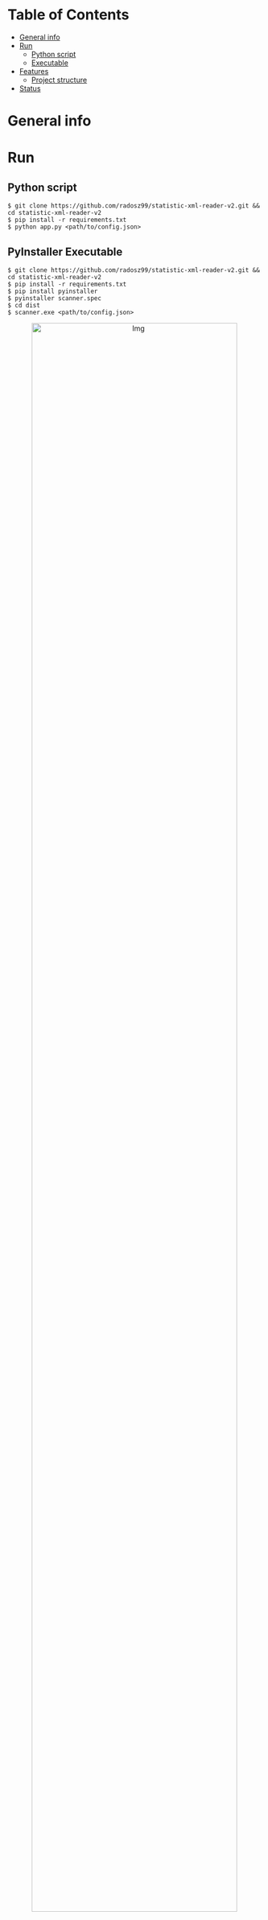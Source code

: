 # Table of Contents
- [General info](#desc)
- [Run](#run)  
  - [Python script](#script)  
  - [Executable](#exec)  
- [Features](#features)  
  - [Project structure](#structure)  
- [Status](#stat)  


<a name="desc"></a>
# General info


<a name="run"></a>
# Run

<a name="script"></a>
## Python script
```
$ git clone https://github.com/radosz99/statistic-xml-reader-v2.git && cd statistic-xml-reader-v2
$ pip install -r requirements.txt
$ python app.py <path/to/config.json>
```

<a name="exec"></a>
## PyInstaller Executable
``` 
$ git clone https://github.com/radosz99/statistic-xml-reader-v2.git && cd statistic-xml-reader-v2
$ pip install -r requirements.txt
$ pip install pyinstaller
$ pyinstaller scanner.spec
$ cd dist
$ scanner.exe <path/to/config.json>

```

<p align="center">
  <img src="https://i.imgur.com/zoHdcIm.png" width=90% alt="Img"/>
</p>

 <a name="features"></a>
# Features

 <a name="structure"></a>
## Project structure
```
statistic-xml-reader-v2/
|
├── resources/
|   |── photos/
|      |── druzyna_0_logo.png
|      |── druzyna_1_logo.png
|      |── den_nikola_jokic.png
|      |── ...
|      |── bos_kemba_walker.png
|   |── fonts/
|      |── RobotoMono-Bold.ttf
|   |── templates/
|      |── player_stats.png
|
├── app.py
├── model.py
├── scanner.spec
├── config.json
├── README.md
├── requirements.txt
```

 <a name="stat"></a>
# Status

